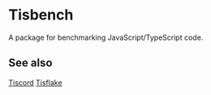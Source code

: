 # Tisbench
A package for benchmarking JavaScript/TypeScript code.

## See also
[Tiscord](https://npmjs.com/package/tiscord)
[Tisflake](httpa://npmjs.com/package/tisflake)
